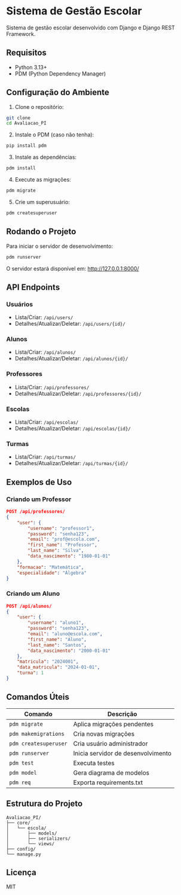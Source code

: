 # Sistema de Gestão Escolar

Sistema de gestão escolar desenvolvido com Django e Django REST Framework.

## Requisitos

- Python 3.13+
- PDM (Python Dependency Manager)

## Configuração do Ambiente

1. Clone o repositório:
```bash
git clone 
cd Avaliacao_PI
```

2. Instale o PDM (caso não tenha):
```bash
pip install pdm
```

3. Instale as dependências:
```bash
pdm install
```

4. Execute as migrações:
```bash
pdm migrate
```

5. Crie um superusuário:
```bash
pdm createsuperuser
```

## Rodando o Projeto

Para iniciar o servidor de desenvolvimento:
```bash
pdm runserver
```

O servidor estará disponível em: http://127.0.0.1:8000/

## API Endpoints

### Usuários
- Lista/Criar: `/api/users/`
- Detalhes/Atualizar/Deletar: `/api/users/{id}/`

### Alunos
- Lista/Criar: `/api/alunos/`
- Detalhes/Atualizar/Deletar: `/api/alunos/{id}/`

### Professores
- Lista/Criar: `/api/professores/`
- Detalhes/Atualizar/Deletar: `/api/professores/{id}/`

### Escolas
- Lista/Criar: `/api/escolas/`
- Detalhes/Atualizar/Deletar: `/api/escolas/{id}/`

### Turmas
- Lista/Criar: `/api/turmas/`
- Detalhes/Atualizar/Deletar: `/api/turmas/{id}/`

## Exemplos de Uso

### Criando um Professor
```json
POST /api/professores/
{
    "user": {
        "username": "professor1",
        "password": "senha123",
        "email": "prof@escola.com",
        "first_name": "Professor",
        "last_name": "Silva",
        "data_nascimento": "1980-01-01"
    },
    "formacao": "Matemática",
    "especialidade": "Álgebra"
}
```

### Criando um Aluno
```json
POST /api/alunos/
{
    "user": {
        "username": "aluno1",
        "password": "senha123",
        "email": "aluno@escola.com",
        "first_name": "Aluno",
        "last_name": "Santos",
        "data_nascimento": "2000-01-01"
    },
    "matricula": "2024001",
    "data_matricula": "2024-01-01",
    "turma": 1
}
```

## Comandos Úteis

| Comando | Descrição |
|---------|-----------|
| `pdm migrate` | Aplica migrações pendentes |
| `pdm makemigrations` | Cria novas migrações |
| `pdm createsuperuser` | Cria usuário administrador |
| `pdm runserver` | Inicia servidor de desenvolvimento |
| `pdm test` | Executa testes |
| `pdm model` | Gera diagrama de modelos |
| `pdm req` | Exporta requirements.txt |

## Estrutura do Projeto

```
Avaliacao_PI/
├── core/
│   └── escola/
│       ├── models/
│       ├── serializers/
│       └── views/
├── config/
└── manage.py
```

## Licença

MIT
